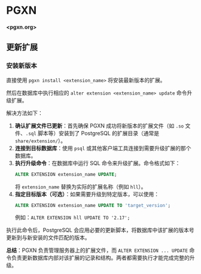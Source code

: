 # PGXN

**<pgxn.org>**

## 更新扩展

### 安装新版本

直接使用 `pgxn install <extension_name>` 将安装最新版本的扩展。

然后在数据库中执行相应的 `alter extension <extension_name> update` 命令升级扩展。

解决方法如下：

1.  **确认扩展文件已更新**：首先确保 PGXN 成功将新版本的扩展文件（如 `.so` 文件、`.sql` 脚本等）安装到了 PostgreSQL 的扩展目录（通常是 `share/extension/`）。
2.  **连接到目标数据库**：使用 `psql` 或其他客户端工具连接到需要升级扩展的那个数据库。
3.  **执行升级命令**：在数据库中运行 SQL 命令来升级扩展。命令格式如下：
    ```sql
    ALTER EXTENSION extension_name UPDATE;
    ```
    将 `extension_name` 替换为实际的扩展名称（例如 `hll`）。
4.  **指定目标版本（可选）**：如果需要升级到特定版本，可以使用：
    ```sql
    ALTER EXTENSION extension_name UPDATE TO 'target_version';
    ```
    例如：`ALTER EXTENSION hll UPDATE TO '2.17';`

执行此命令后，PostgreSQL 会应用必要的更新脚本，将数据库中该扩展的版本号更新到与新安装的文件匹配的版本。

**总结**：PGXN 负责管理服务器上的扩展文件，而 `ALTER EXTENSION ... UPDATE` 命令负责更新数据库内部对该扩展的记录和结构。两者都需要执行才能完成完整的升级。
